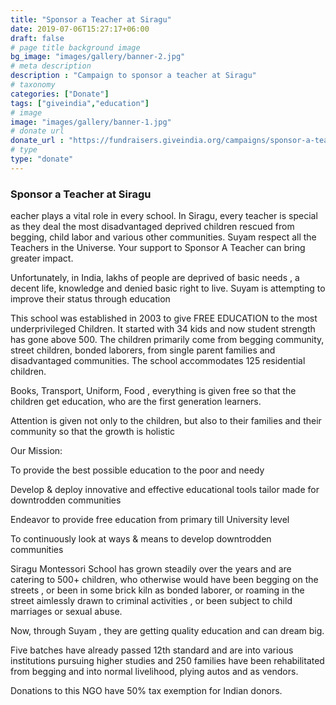 ```yaml
---
title: "Sponsor a Teacher at Siragu"
date: 2019-07-06T15:27:17+06:00
draft: false
# page title background image
bg_image: "images/gallery/banner-2.jpg"
# meta description
description : "Campaign to sponsor a teacher at Siragu"
# taxonomy
categories: ["Donate"]
tags: ["giveindia","education"]
# image
image: "images/gallery/banner-1.jpg"
# donate url
donate_url : "https://fundraisers.giveindia.org/campaigns/sponsor-a-teacher-siragu-montessori-school-run-by-suyam"
# type
type: "donate"
---
```


### Sponsor a Teacher at Siragu

eacher plays a vital role in every school. In Siragu, every teacher is special as they deal the most disadvantaged deprived children rescued from begging, child labor and various other communities. Suyam respect all the Teachers in the Universe. Your support to Sponsor A Teacher can bring greater impact.



Unfortunately, in India, lakhs of people are deprived of basic needs , a decent life, knowledge and denied basic right to live. Suyam is attempting to improve their status through education

This school was established in 2003 to give FREE EDUCATION to the most underprivileged Children. It started with 34 kids and now student strength has gone above 500. The children primarily come from begging community, street children, bonded laborers, from single parent families and disadvantaged communities. The school accommodates 125 residential children.

Books, Transport, Uniform, Food , everything is given free so that the children get education, who are the first generation learners.

Attention is given not only to the children, but also to their families and their community so that the growth is holistic

Our Mission:

To provide the best possible education to the poor and needy

Develop & deploy innovative and effective educational tools tailor made for downtrodden communities

Endeavor to provide free education from primary till University level

To continuously look at ways & means to develop downtrodden communities

Siragu Montessori School has grown steadily over the years and are catering to 500+ children, who otherwise would have been begging on the streets , or been in some brick kiln as bonded laborer, or roaming in the street aimlessly drawn to criminal activities , or been subject to child marriages or sexual abuse.

Now, through Suyam , they are getting quality education and can dream big.

Five batches have already passed 12th standard and are into various institutions pursuing higher studies and 250 families have been rehabilitated from begging and into normal livelihood, plying autos and as vendors.

Donations to this NGO have 50% tax exemption for Indian donors.
